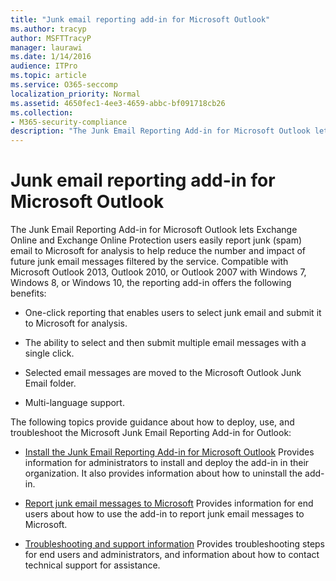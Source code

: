 ```yaml
---
title: "Junk email reporting add-in for Microsoft Outlook"
ms.author: tracyp
author: MSFTTracyP
manager: laurawi
ms.date: 1/14/2016
audience: ITPro
ms.topic: article
ms.service: O365-seccomp
localization_priority: Normal
ms.assetid: 4650fec1-4ee3-4659-abbc-bf091718cb26
ms.collection:
- M365-security-compliance
description: "The Junk Email Reporting Add-in for Microsoft Outlook lets Exchange Online and Exchange Online Protection users easily report junk (spam) email to Microsoft for analysis to help reduce the number and impact of future junk email messages filtered by the service. Compatible with Microsoft Outlook 2013, Outlook 2010, or Outlook 2007 with Windows 7, Windows 8, or Windows 10, the reporting add-in offers the following benefits:"
---
```


# Junk email reporting add-in for Microsoft Outlook

The Junk Email Reporting Add-in for Microsoft Outlook lets Exchange Online and Exchange Online Protection users easily report junk (spam) email to Microsoft for analysis to help reduce the number and impact of future junk email messages filtered by the service. Compatible with Microsoft Outlook 2013, Outlook 2010, or Outlook 2007 with Windows 7, Windows 8, or Windows 10, the reporting add-in offers the following benefits:
  
- One-click reporting that enables users to select junk email and submit it to Microsoft for analysis.
    
- The ability to select and then submit multiple email messages with a single click.
    
- Selected email messages are moved to the Microsoft Outlook Junk Email folder.
    
- Multi-language support.
    
The following topics provide guidance about how to deploy, use, and troubleshoot the Microsoft Junk Email Reporting Add-in for Outlook:
  
- [Install the Junk Email Reporting Add-in for Microsoft Outlook](install-the-junk-email-reporting-add-in-for-microsoft-outlook.md) Provides information for administrators to install and deploy the add-in in their organization. It also provides information about how to uninstall the add-in. 
    
- [Report junk email messages to Microsoft](report-junk-email-messages-to-microsoft.md) Provides information for end users about how to use the add-in to report junk email messages to Microsoft. 
    
- [Troubleshooting and support information](troubleshooting-and-support-information.md) Provides troubleshooting steps for end users and administrators, and information about how to contact technical support for assistance. 
    

